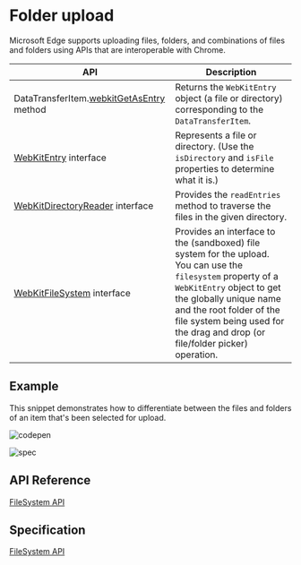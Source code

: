 # Folder upload

Microsoft Edge supports uploading files, folders, and combinations of files and folders using APIs that are interoperable with Chrome.

| API | Description |
| --- | ----------- |
| DataTransferItem.[webkitGetAsEntry]() method | Returns the `WebKitEntry` object (a file or directory) corresponding to the `DataTransferItem`. |
| [WebKitEntry]() interface | Represents a file or directory. (Use the `isDirectory` and `isFile` properties to determine what it is.) |
| [WebKitDirectoryReader]() interface | Provides the `readEntries` method to traverse the files in the given directory. |
| [WebKitFileSystem]() interface | Provides an interface to the (sandboxed) file system for the upload. You can use the `filesystem` property of a `WebKitEntry` object to get the globally unique name and the root folder of the file system being used for the drag and drop (or file/folder picker) operation. |

## Example

This snippet demonstrates how to differentiate between the files and folders of an item
that's been selected for upload.

![codepen](https://codepen.io/MicrosoftEdgeDocumentation/pen/wWwBqa?editors=1010)

![spec](FileSystemAPI)

## API Reference

[FileSystem API]()

## Specification

[FileSystem API](https://wiki.whatwg.org/wiki/DragAndDropEntries)
